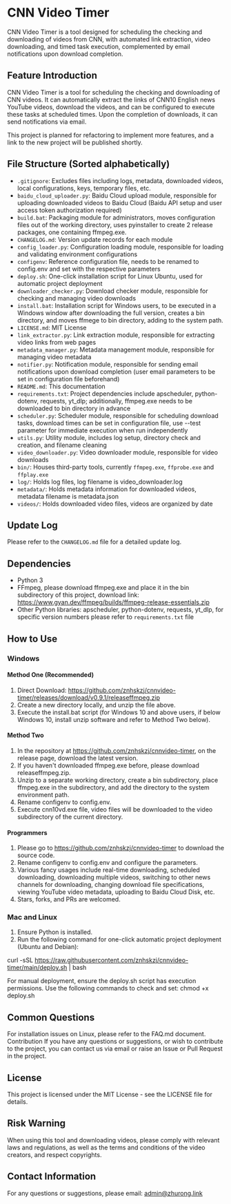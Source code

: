 # CNN Video Timer
CNN Video Timer is a tool designed for scheduling the checking and downloading of videos from CNN, with automated link extraction, video downloading, and timed task execution, complemented by email notifications upon download completion.

## Feature Introduction
CNN Video Timer is a tool for scheduling the checking and downloading of CNN videos. It can automatically extract the links of CNN10 English news YouTube videos, download the videos, and can be configured to execute these tasks at scheduled times. Upon the completion of downloads, it can send notifications via email.

This project is planned for refactoring to implement more features, and a link to the new project will be published shortly.

## File Structure (Sorted alphabetically)
- `.gitignore`: Excludes files including logs, metadata, downloaded videos, local configurations, keys, temporary files, etc.
- `baidu_cloud_uploader.py`: Baidu Cloud upload module, responsible for uploading downloaded videos to Baidu Cloud (Baidu API setup and user access token authorization required)
- `build.bat`: Packaging module for administrators, moves configuration files out of the working directory, uses pyinstaller to create 2 release packages, one containing ffmpeg.exe.
- `CHANGELOG.md`: Version update records for each module
- `config_loader.py`: Configuration loading module, responsible for loading and validating environment configurations
- `configenv`: Reference configuration file, needs to be renamed to config.env and set with the respective parameters
- `deploy.sh`: One-click installation script for Linux Ubuntu, used for automatic project deployment
- `downloader_checker.py`: Download checker module, responsible for checking and managing video downloads
- `install.bat`: Installation script for Windows users, to be executed in a Windows window after downloading the full version, creates a bin directory, and moves ffmege to bin directory, adding to the system path.
- `LICENSE.md`: MIT License
- `link_extractor.py`: Link extraction module, responsible for extracting video links from web pages
- `metadata_manager.py`: Metadata management module, responsible for managing video metadata
- `notifier.py`: Notification module, responsible for sending email notifications upon download completion (user email parameters to be set in configuration file beforehand)
- `README.md`: This documentation
- `requirements.txt`: Project dependencies include apscheduler, python-dotenv, requests, yt_dlp; additionally, ffmpeg.exe needs to be downloaded to bin directory in advance
- `scheduler.py`: Scheduler module, responsible for scheduling download tasks, download times can be set in configuration file, use --test parameter for immediate execution when run independently
- `utils.py`: Utility module, includes log setup, directory check and creation, and filename cleaning
- `video_downloader.py`: Video downloader module, responsible for video downloads
- `bin/`: Houses third-party tools, currently `ffmpeg.exe`, `ffprobe.exe` and `ffplay.exe`
- `log/`: Holds log files, log filename is video_downloader.log
- `metadata/`: Holds metadata information for downloaded videos, metadata filename is metadata.json
- `videos/`: Holds downloaded video files, videos are organized by date

## Update Log
Please refer to the `CHANGELOG.md` file for a detailed update log.

## Dependencies
- Python 3
- FFmpeg, please download ffmpeg.exe and place it in the bin subdirectory of this project, download link: https://www.gyan.dev/ffmpeg/builds/ffmpeg-release-essentials.zip
- Other Python libraries: apscheduler, python-dotenv, requests, yt_dlp, for specific version numbers please refer to `requirements.txt` file

## How to Use
### Windows
#### Method One (Recommended)
1. Direct Download: https://github.com/znhskzj/cnnvideo-timer/releases/download/v0.9.1/releaseffmpeg.zip
2. Create a new directory locally, and unzip the file above.
3. Execute the install.bat script (for Windows 10 and above users, if below Windows 10, install unzip software and refer to Method Two below).

#### Method Two
1. In the repository at https://github.com/znhskzj/cnnvideo-timer, on the release page, download the latest version.
2. If you haven't downloaded ffmpeg.exe before, please download releaseffmpeg.zip.
3. Unzip to a separate working directory, create a bin subdirectory, place ffmpeg.exe in the subdirectory, and add the directory to the system environment path.
4. Rename configenv to config.env.
5. Execute cnn10vd.exe file, video files will be downloaded to the video subdirectory of the current directory.

#### Programmers
1. Please go to https://github.com/znhskzj/cnnvideo-timer to download the source code.
2. Rename configenv to config.env and configure the parameters.
3. Various fancy usages include real-time downloading, scheduled downloading, downloading multiple videos, switching to other news channels for downloading, changing download file specifications, viewing YouTube video metadata, uploading to Baidu Cloud Disk, etc.
4. Stars, forks, and PRs are welcomed.

### Mac and Linux
1. Ensure Python is installed.
2. Run the following command for one-click automatic project deployment (Ubuntu and Debian):

curl -sSL https://raw.githubusercontent.com/znhskzj/cnnvideo-timer/main/deploy.sh | bash

For manual deployment, ensure the deploy.sh script has execution permissions. Use the following commands to check and set:
chmod +x deploy.sh

## Common Questions
For installation issues on Linux, please refer to the FAQ.md document.
Contribution
If you have any questions or suggestions, or wish to contribute to the project, you can contact us via email or raise an Issue or Pull Request in the project.

## License
This project is licensed under the MIT License - see the LICENSE file for details.

## Risk Warning
When using this tool and downloading videos, please comply with relevant laws and regulations, as well as the terms and conditions of the video creators, and respect copyrights.

## Contact Information
For any questions or suggestions, please email: admin@zhurong.link
